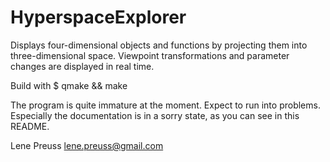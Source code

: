 HyperspaceExplorer
==================

Displays four-dimensional objects and functions by projecting them into three-dimensional space. Viewpoint transformations and parameter changes are displayed in real time.

Build with 
$ qmake && make

The program is quite immature at the moment. Expect to run into problems. Especially the documentation is in a sorry state, as you can see in this README.

Lene Preuss <lene.preuss@gmail.com>
